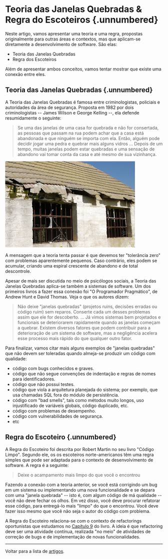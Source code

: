 
# Teoria das Janelas Quebradas & Regra do Escoteiros {.unnumbered}

Neste artigo, vamos apresentar uma teoria e uma regra, propostas
originalmente para outras áreas e contextos, mas que
aplicam-se diretamente a desenvolvimento de software. São
elas:

* Teoria das Janelas Quebradas
* Regra dos Escoteiros

Além de apresentar ambos conceitos, vamos tentar mostrar 
que existe uma conexão entre eles.

## Teoria das Janelas Quebradas {.unnumbered}

A Teoria das Janelas Quebradas é famosa entre criminologistas, 
policiais e autoridades da área de segurança. Proposta em 1982 
por dois criminologistas -- James Wilson e George Kelling --, 
ela defende resumidamente o seguinte:

> Se uma das janelas de uma casa for quebrada e não for consertada, 
as pessoas que passam na rua podem achar que a casa está abandonada 
e que ninguém se importa com ela. Então, alguém pode decidir jogar 
uma pedra e quebrar mais alguns vidros ... Depois de um tempo,
muitas janelas podem estar quebradas e uma sensação de abandono 
vai tomar conta da casa e até mesmo de sua vizinhança.

![](./figs/broken-windows.jpg)

A mensagem que a teoria tenta passar é que devemos ter "tolerância zero" 
com problemas aparentemente pequenos. Caso contrário, eles podem se acumular, 
criando uma espiral crescente de abandono e de total descontrole.

Apesar de mais ser discutida no meio de psicólogos sociais, a Teoria
das Janelas Quebradas aplica-se também a sistemas de software. Um dos
primeiros livros a fazer essa conexão foi "O Programador Pragmático",
de Andrew Hunt e David Thomas. Veja o que os autores dizem:

> Não deixe "janelas quebradas" (projetos ruins, decisões erradas ou código ruim) 
sem reparos. Conserte cada um desses problemas assim que ele for descoberto. 
... Já vimos sistemas bem projetados e funcionais se deteriorarem rapidamente 
quando as janelas começam a quebrar. Existem diversos fatores que podem 
contribuir para a deterioração de um sistema de software, mas a 
negligência acelera esse processo mais rápido do que qualquer outro fator.

Para finalizar, vamos citar mais alguns exemplos de "janelas quebradas" que não
devem ser toleradas quando almeja-se produzir um código com qualidade:

* código com bugs conhecidos e graves.
* código que não segue convenções de indentação e regras de nomes para identificadores.
* código que não possui testes.
* código que viola a arquitetura planejada do sistema; por exemplo, que usa chamadas SQL fora do módulo de persistência.
* código com "bad smells", tais como métodos muito longos, uso injustificado de variáveis globais, código duplicado, etc.
* código com problemas de desempenho.
* código com vulnerabilidades de segurança.
* etc

## Regra do Escoteiro {.unnumbered}

A Regra do Escoteiro foi descrita por Robert Martin no seu livro "Código Limpo". 
Segundo ele, os os escoteiros norte-americanos têm uma regra simples que pode 
ser adaptada para o contexto de desenvolvimento de software. A regra é a seguinte:

> Deixe o acampamento mais limpo do que você o encontrou

Fazendo a conexão com a teoria anterior, se você está corrigindo um bug em um sistema 
ou implementando uma nova funcionalidade e se depara com uma "janela quebrada" -- 
isto é, com algum código de má qualidade -- você não deve fechar os olhos. Em vez disso, 
você deve procurar refatorar esse código, para entregá-lo mais "limpo" do que o encontrou.
Você deve fazer isso mesmo que você não seja o autor do código com problema.

A Regra do Escoteiro relaciona-se com o contexto de refactorings oportunistas que
estudamos no <a href="https://engsoftmoderna.info/cap9.html">Capítulo 9</a> do livro. A ideia é que refactoring deve ser uma atividade
contínua, realizada "no meio" de atividades de correção de bugs e de implementação
de novas funcionalidades. 

* * * 

Voltar para a lista de [artigos](./artigos.html).

